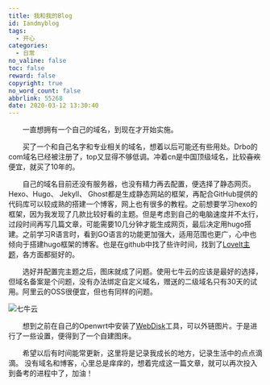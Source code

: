 ```yaml
---
title: 我和我的Blog
id: Iandmyblog
tags:
  - 开心
categories:
  - 日常
no_valine: false
toc: false
reward: false
copyright: true
no_word_count: false
abbrlink: 55268
date: 2020-03-12 13:30:40
---
```

　　一直想拥有一个自己的域名，到现在才开始实施。



　　买了一个和自己名字和专业相关的域名，想着以后可能还有些用处。Drbo的com域名已经被注册了，top又显得不够低调。冲着cn是中国顶级域名，比较~~喜欢~~便宜，就买了10年的。



　　自己的域名目前还没有服务器，也没有精力再去配置，便选择了静态网页。Hexo、Hugo、 Jekyll、 Ghost都是生成静态网站的框架，再配合GitHub提供的代码库可以较成熟的搭建一个博客，网上也有很多的教程。之前想要学习hexo的框架，因为我发现了几款比较好看的主题。但是考虑到自己的电脑速度并不太行，过段时间再写几篇文章，可能需要10几分钟才能生成网页，最后决定用hugo搭建。之前学习R语言时，看到GO语言的功能更加强大，适用范围也更广，心中也倾向于搭建hugo框架的博客。也是在github中找了些许时间，找到了[LoveIt主题](https://github.com/dillonzq/LoveIt)，各方面都挺好的。



　　选好并配置完主题之后，图床就成了问题。使用七牛云的应该是最好的选择，但域名备案是个问题，没有办法绑定自定义域名，赠送的二级域名只有30天的试用。阿里云的OSS很便宜，但也有同样的问题。

![](http://router.drbo.cn:9212/Blog/2020-03-12-02.png "七牛云")



　　想到之前在自己的Openwrt中安装了[WebDisk](https://webd.cf/)工具，可以外链图片。于是进行了一些设置，便得到了一个自建图床。

　　希望以后有时间能常更新，这里将是记录我成长的地方，记录生活中的点点滴滴。
没有域名和博客，心里总是痒痒的，想着完成这一篇文章，就可以再次投入到备考的进程中了，加油！